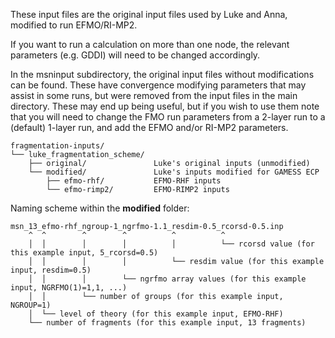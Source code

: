 These input files are the original input files used by Luke and Anna, modified to run EFMO/RI-MP2.

If you want to run a calculation on more than one node, the relevant parameters (e.g. GDDI) will need to be changed accordingly.

In the msninput subdirectory, the original input files without modifications can be found. These have convergence modifying parameters
that may assist in some runs, but were removed from the input files in the main directory. These may end up being useful, but if you
wish to use them note that you will need to change the FMO run parameters from a 2-layer run to a (default) 1-layer run, and add the EFMO
and/or RI-MP2 parameters.

```
fragmentation-inputs/
└── luke_fragmentation_scheme/
    ├── original/               Luke's original inputs (unmodified)
    └── modified/               Luke's inputs modified for GAMESS ECP
        ├── efmo-rhf/           EFMO-RHF inputs
        └── efmo-rimp2/         EFMO-RIMP2 inputs
```

Naming scheme within the **modified** folder:

```
msn_13_efmo-rhf_ngroup-1_ngrfmo-1.1_resdim-0.5_rcorsd-0.5.inp
    ^  ^        ^        ^          ^          ^
    │  │        │        │          │          └── rcorsd value (for this example input, 5_rcorsd=0.5)
    │  │        │        │          └── resdim value (for this example input, resdim=0.5)
    │  │        │        └── ngrfmo array values (for this example input, NGRFMO(1)=1,1, ...)
    │  │        └── number of groups (for this example input, NGROUP=1)
    │  └── level of theory (for this example input, EFMO-RHF)
    └── number of fragments (for this example input, 13 fragments)
```
